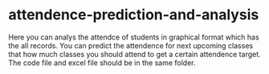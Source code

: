 # attendence-prediction-and-analysis
Here you can analys the attendce of students in graphical format which has the all records. You can predict the attendence for next upcoming classes that how much classes you should attend to get a certain attendence target.
The code file and excel file should be in the same folder.
